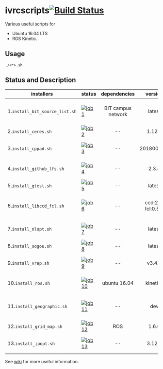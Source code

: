 # ivrcscripts[![Build Status](https://travis-ci.com/bit-ivrc/ivrcscripts.svg?token=Jmj6MSYSGZmX9ePjdawa&branch=master)](https://travis-ci.com/bit-ivrc/ivrcscripts)
Various useful scripts for
* Ubuntu 16.04 LTS
* ROS Kinetic.


## Usage

```
./<*>.sh
```


## Status and Description

| installers | status  | dependencies | version | description |
| ------ | ------ | :------: | :-------: | -------- |
| 1.`install_bit_source_list.sh` | [![job1][1]][0] | BIT campus network | latest | Update [sources.list](http://wiki.ubuntu.org.cn/%E6%A8%A1%E6%9D%BF:16.04source) with the BIT Mirror|
| 2.`install_ceres.sh`    | [![job2][2]][0]  |  -- | 1.12.0 | [Google Ceres Solver](http://ceres-solver.org/) |
| 3.`install_cppad.sh`    | [![job3][3]][0]  | -- | 20180000.0 | [Automatic Differentiation Library](http://coin-or.github.io/CppAD/doc/cppad.htm) |
| 4.`install_github_lfs.sh`    | [![job4][4]][0]  | -- | 2.3.4 | [Git Large File Storage](https://git-lfs.github.com/) Support |
| 5.`install_gtest.sh`    | [![job5][5]][0]  | -- | latest | [Google Unit Test Library](https://github.com/google/googletest) |
| 6.`install_libccd_fcl.sh`    | [![job6][6]][0]  | -- | ccd:2.0, fcl:0.5.0 | Collision Checking Library, [FCL](https://github.com/flexible-collision-library/fcl), [CCD](https://github.com/danfis/libccd) |
| 7.`install_nlopt.sh`    | [![job7][7]][0]  | -- | latest | [Nonlinear Programming Solver](https://nlopt.readthedocs.io/en/latest/) |
| 8.`install_sogou.sh`    | [![job8][8]][0]  | -- | latest | [Input Method](https://pinyin.sogou.com/linux/?r=pinyin) |
| 9.`install_vrep.sh`    | [![job9][9]][0]  | -- | v3.4.0 | [A General 3D Simulator for Robotics](http://www.coppeliarobotics.com/).|
| 10.`install_ros.sh`    | [![job10][10]][0]  | ubuntu 16.04 | kinetics | [Robot Operating System](http://www.ros.org/) |
| 11.`install_geographic.sh`    | [![job11][11]][0]  | -- | dev | [A Library for Solving Geodesic Problems](https://geographiclib.sourceforge.io/).|
| 12.`install_grid_map.sh`    | [![job12][12]][0]  | ROS | 1.6.0 | [A Grid Map Library](https://github.com/anybotics/grid_map) |
| 13.`install_ipopt.sh`    | [![job13][13]][0]  | -- | 3.12.4 | [Nonliner Programming Solver](https://projects.coin-or.org/Ipopt) |


See [wiki](https://github.com/bit-ivrc/ivrcscripts/wiki) for more useful information.

[0]: https://travis-ci.org/bit-ivrc/ivrcscripts
[1]: https://travis-matrix-badges.herokuapp.com/repos/bit-ivrc/ivrcscripts/branches/refactor_structure_and_ci_display/1
[2]: https://travis-matrix-badges.herokuapp.com/repos/bit-ivrc/ivrcscripts/branches/refactor_structure_and_ci_display/2
[3]: https://travis-matrix-badges.herokuapp.com/repos/bit-ivrc/ivrcscripts/branches/refactor_structure_and_ci_display/3
[4]: https://travis-matrix-badges.herokuapp.com/repos/bit-ivrc/ivrcscripts/branches/refactor_structure_and_ci_display/4
[5]: https://travis-matrix-badges.herokuapp.com/repos/bit-ivrc/ivrcscripts/branches/refactor_structure_and_ci_display/5
[6]: https://travis-matrix-badges.herokuapp.com/repos/bit-ivrc/ivrcscripts/branches/refactor_structure_and_ci_display/6
[7]: https://travis-matrix-badges.herokuapp.com/repos/bit-ivrc/ivrcscripts/branches/refactor_structure_and_ci_display/7
[8]: https://travis-matrix-badges.herokuapp.com/repos/bit-ivrc/ivrcscripts/branches/refactor_structure_and_ci_display/8
[9]: https://travis-matrix-badges.herokuapp.com/repos/bit-ivrc/ivrcscripts/branches/refactor_structure_and_ci_display/9
[10]: https://travis-matrix-badges.herokuapp.com/repos/bit-ivrc/ivrcscripts/branches/refactor_structure_and_ci_display/10
[11]: https://travis-matrix-badges.herokuapp.com/repos/bit-ivrc/ivrcscripts/branches/refactor_structure_and_ci_display/11
[12]: https://travis-matrix-badges.herokuapp.com/repos/bit-ivrc/ivrcscripts/branches/refactor_structure_and_ci_display/12
[13]: https://travis-matrix-badges.herokuapp.com/repos/bit-ivrc/ivrcscripts/branches/refactor_structure_and_ci_display/13

